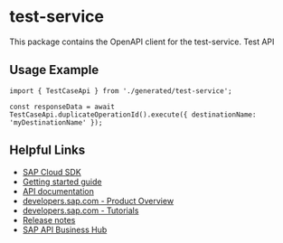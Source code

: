 # test-service

This package contains the OpenAPI client for the test-service.
Test API

## Usage Example

```
import { TestCaseApi } from './generated/test-service';

const responseData = await TestCaseApi.duplicateOperationId().execute({ destinationName: 'myDestinationName' });
```

## Helpful Links

- [SAP Cloud SDK](https://github.com/SAP/cloud-sdk-js)
- [Getting started guide](https://sap.github.io/cloud-sdk/docs/js/getting-started)
- [API documentation](https://sap.github.io/cloud-sdk/docs/js/api)
- [developers.sap.com - Product Overview](https://developers.sap.com/topics/cloud-sdk.html)
- [developers.sap.com - Tutorials](https://developers.sap.com/tutorial-navigator.html?tag=software-product:technology-platform/sap-cloud-sdk&tag=tutorial:type/tutorial&tag=programming-tool:javascript)
- [Release notes](https://help.sap.com/doc/2324e9c3b28748a4ae2ad08166d77675/1.0/en-US/js-index.html)
- [SAP API Business Hub](https://api.sap.com/)

